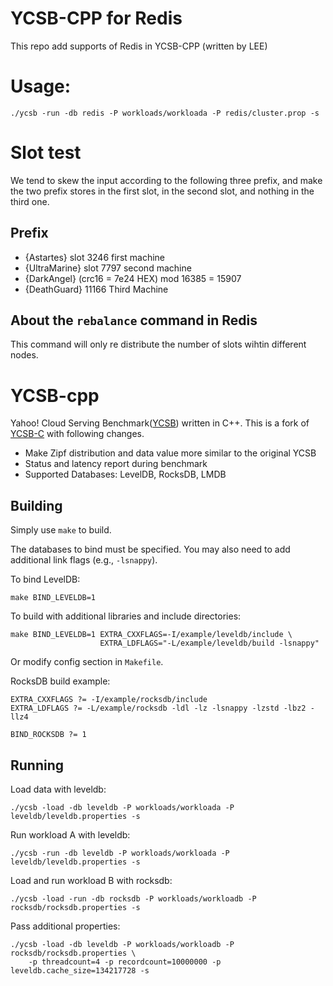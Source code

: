 # YCSB-CPP for Redis

This repo add supports of Redis in YCSB-CPP (written by LEE)

# Usage:

```
./ycsb -run -db redis -P workloads/workloada -P redis/cluster.prop -s
```

# Slot test

We tend to skew the input according to the following three prefix, and make the
two prefix stores in the first slot, in the second slot, and
nothing in the third one.

## Prefix

- {Astartes} slot 3246 first machine
- {UltraMarine} slot 7797 second machine
- {DarkAngel} (crc16 = 7e24 HEX) mod 16385 = 15907
- {DeathGuard} 11166 Third Machine

## About the `rebalance` command in Redis

This command will only re distribute the number of slots wihtin different nodes. 

# YCSB-cpp

Yahoo! Cloud Serving
Benchmark([YCSB](https://github.com/brianfrankcooper/YCSB/wiki)) written in C++.
This is a fork of [YCSB-C](https://github.com/basicthinker/YCSB-C) with
following changes.

* Make Zipf distribution and data value more similar to the original YCSB
* Status and latency report during benchmark
* Supported Databases: LevelDB, RocksDB, LMDB

## Building

Simply use `make` to build.

The databases to bind must be specified. You may also need to add additional
link flags (e.g., `-lsnappy`).

To bind LevelDB:

```
make BIND_LEVELDB=1
```

To build with additional libraries and include directories:

```
make BIND_LEVELDB=1 EXTRA_CXXFLAGS=-I/example/leveldb/include \
                    EXTRA_LDFLAGS="-L/example/leveldb/build -lsnappy"
```

Or modify config section in `Makefile`.

RocksDB build example:

```
EXTRA_CXXFLAGS ?= -I/example/rocksdb/include
EXTRA_LDFLAGS ?= -L/example/rocksdb -ldl -lz -lsnappy -lzstd -lbz2 -llz4

BIND_ROCKSDB ?= 1
```

## Running

Load data with leveldb:

```
./ycsb -load -db leveldb -P workloads/workloada -P leveldb/leveldb.properties -s
```

Run workload A with leveldb:

```
./ycsb -run -db leveldb -P workloads/workloada -P leveldb/leveldb.properties -s
```

Load and run workload B with rocksdb:

```
./ycsb -load -run -db rocksdb -P workloads/workloadb -P rocksdb/rocksdb.properties -s
```

Pass additional properties:

```
./ycsb -load -db leveldb -P workloads/workloadb -P rocksdb/rocksdb.properties \
    -p threadcount=4 -p recordcount=10000000 -p leveldb.cache_size=134217728 -s
```
